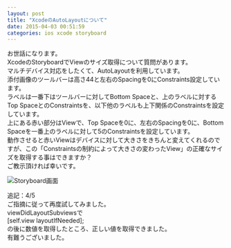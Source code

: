 ```yaml
---
layout: post
title: "XcodeのAutoLayoutについて"
date: 2015-04-03 00:51:59
categories: ios xcode storyboard
---
```

<p>お世話になります。<br>
XcodeのStoryboardでViewのサイズ取得について質問があります。<br>
マルチデバイス対応をしたくて、AutoLayoutを利用しています。<br>
添付画像のツールバーは高さ44と左右のSpacingを0にConstraints設定しています。<br>
ラベルは一番下はツールバーに対してBottom Spaceと、上のラベルに対するTop SpaceとのConstraintsを、以下他のラベルも上下関係のConstraintsを設定しています。<br>
上にある赤い部分はViewで、Top Spaceを0に、左右のSpacingを0に、Bottom Spaceを一番上のラベルに対して5のConstraintsを設定しています。<br>
動作させると赤いViewはデバイスに対して大きさをきちんと変えてくれるのですが、この「Constraintsの制約によって大きさの変わったView」の正確なサイズを取得する事はできますか？<br>
ご教示頂ければ幸いです。</p>

<p><img src="https://i.stack.imgur.com/6iTdj.jpg" alt="Storyboard画面"></p>

<p>追記：4/5<br>
ご指摘に従って再度試してみました。<br>
viewDidLayoutSubviewsで<br>
    [self.view layoutIfNeeded];<br>
の後に数値を取得したところ、正しい値を取得できました。<br>
有難うございました。</p>
